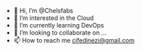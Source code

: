 - 👋 Hi, I’m @Chelsfabs
- 👀 I’m interested in the Cloud
- 🌱 I’m currently learning DevOps
- 💞️ I’m looking to collaborate on ...
- 📫 How to reach me cifedinezi@gmail.com 

<!---
Chelsfabs/Chelsfabs is a ✨ special ✨ repository because its `README.md` (this file) appears on your GitHub profile.
You can click the Preview link to take a look at your changes.
--->
